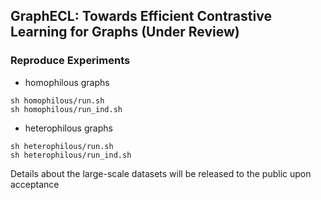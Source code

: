 ## GraphECL: Towards Efficient Contrastive Learning for Graphs (Under Review)




### Reproduce Experiments
-  homophilous graphs 
```
sh homophilous/run.sh
sh homophilous/run_ind.sh
```


- heterophilous graphs 
```
sh heterophilous/run.sh
sh heterophilous/run_ind.sh
```

Details about the large-scale datasets will be released to the public upon acceptance
